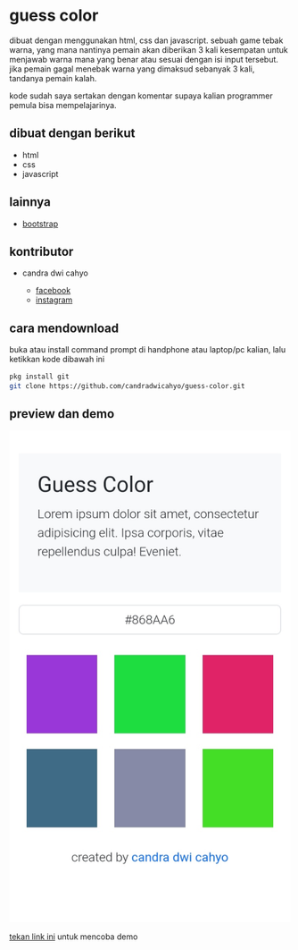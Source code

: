 # guess color

dibuat dengan menggunakan html, css dan javascript. sebuah game tebak warna, yang mana nantinya pemain akan diberikan 3 kali kesempatan untuk menjawab warna mana yang benar atau sesuai dengan isi input tersebut. jika pemain gagal menebak warna yang dimaksud sebanyak 3 kali, tandanya pemain kalah.

kode sudah saya sertakan dengan komentar supaya kalian programmer pemula bisa mempelajarinya.

## dibuat dengan berikut

* html
* css
* javascript

## lainnya

* [bootstrap](https://getbootstrap.com)

## kontributor

* candra dwi cahyo

  * [facebook](https://facebook.com/candradwicahyo18)
  * [instagram](https://instagram.com/candradwicahyo18)

## cara mendownload

buka atau install command prompt di handphone atau laptop/pc kalian, lalu ketikkan kode dibawah ini

```bash 
pkg install git 
git clone https://github.com/candradwicahyo/guess-color.git
```

## preview dan demo 

![preview](https://github.com/candradwicahyo/guess-color/blob/master/image.jpg)

[tekan link ini](https://candradwicahyo.github.io/guess-color) untuk mencoba demo
